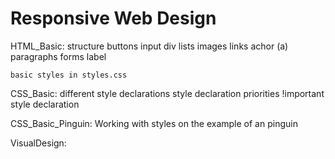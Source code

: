# Responsive Web Design
HTML_Basic:
	structure
	buttons
	input
	div
	lists
	images
	links
	achor (a)
	paragraphs
	forms
	label
	
	basic styles in styles.css

CSS_Basic:
	different style declarations
	style declaration priorities
	!important style declaration

CSS_Basic_Pinguin:
	Working with styles on the example of an pinguin

VisualDesign:
	
